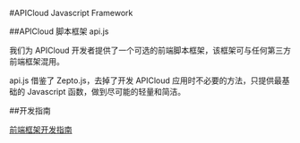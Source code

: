 #APICloud Javascript Framework

##APICloud 脚本框架 api.js

我们为 APICloud 开发者提供了一个可选的前端脚本框架，该框架可与任何第三方前端框架混用。

api.js 借鉴了 Zepto.js，去掉了开发 APICloud 应用时不必要的方法，只提供最基础的 Javascript 函数，做到尽可能的轻量和简洁。

##开发指南

[前端框架开发指南](http://docs.apicloud.com/APICloud/%E6%8A%80%E6%9C%AF%E4%B8%93%E9%A2%98/framework-dev-guide)